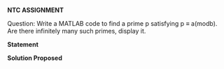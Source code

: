 **NTC ASSIGNMENT**


Question: Write a MATLAB code to find a prime p satisfying p ≡ a(modb). Are
there infinitely many such primes, display it.

**Statement**

**Solution Proposed**
